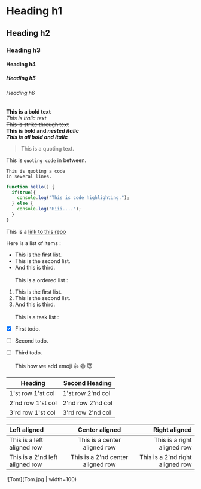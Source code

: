 # Heading h1
## Heading h2
### Heading h3
#### Heading h4
##### Heading h5
###### Heading h6

**This is a bold text**\
*This is Italic text*\
~~This is strike through text~~\
**This is bold and _nested italic_**\
***This is all bold and italic***

> This is a quoting text.

This is `quoting code` in between.

```
This is quoting a code
in several lines.
```

```javascript
function hello() {
  if(true){
    console.log("This is code highlighting.");
  } else {
    console.log("Hiii....");
  }
}
```
This is a [link to this repo](https://github.com/Shashank-Salian/Readme)

Here is a list of items :
- This is the first list.
- This is the second list.
- And this is third.
<br><br>
This is a ordered list :
1. This is the first list.
2. This is the second list.
3. And this is third.
<br><br>
This is a task list :
- [X] First todo.
- [ ] Second todo.
- [ ] Third todo.
<br><br>
This how we add emoji :+1: :smile: :innocent:


| Heading | Second Heading |
| ------- | -------------- |
| 1'st row 1'st col | 1'st row 2'nd col |
| 2'nd row 1'st col | 2'nd row 2'nd col |
| 3'rd row 1'st col | 3'rd row 2'nd col |

| Left aligned | Center aligned | Right aligned |
| :-- | :--: | --: |
| This is a left aligned row | This is a center aligned row | This is a right aligned row |
| This is a 2'nd left aligned row | This is a 2'nd center aligned row | This is a 2'nd right aligned row |

![Tom](Tom.jpg | width=100)
